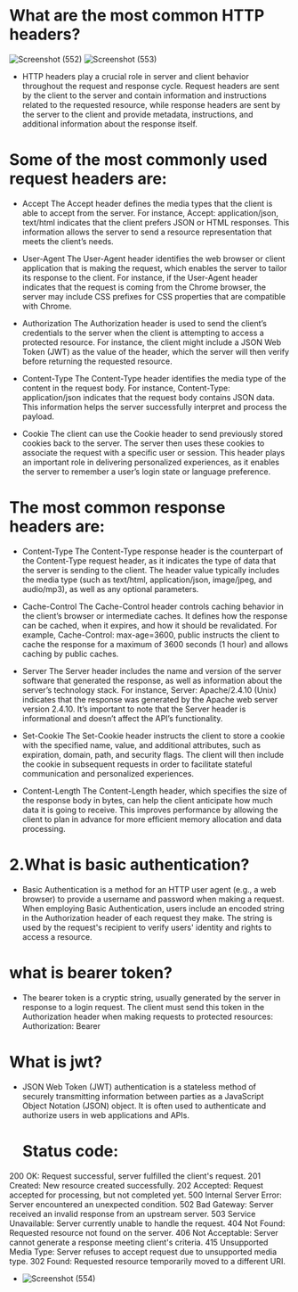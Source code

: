 # What are the most common HTTP headers?
 ![Screenshot (552)](https://github.com/Subhransupanda2000/servlet/assets/123824203/59bb9c2d-a6d8-4689-9815-53d2653b0800)
 ![Screenshot (553)](https://github.com/Subhransupanda2000/servlet/assets/123824203/8a148961-90fa-4d96-81a9-bf2b8ee4b87a)


* HTTP headers play a crucial role in server and client behavior throughout the request and response cycle. Request headers are sent by the client to the server and contain information and instructions related to the requested resource, while response headers are sent by the server to the client and provide metadata, instructions, and additional information about the response itself.

# Some of the most commonly used request headers are:

* Accept
The Accept header defines the media types that the client is able to accept from the server. For instance, Accept: application/json, text/html indicates that the client prefers JSON or HTML responses. This information allows the server to send a resource representation that meets the client’s needs.

* User-Agent
The User-Agent header identifies the web browser or client application that is making the request, which enables the server to tailor its response to the client. For instance, if the User-Agent header indicates that the request is coming from the Chrome browser, the server may include CSS prefixes for CSS properties that are compatible with Chrome.

* Authorization
The Authorization header is used to send the client’s credentials to the server when the client is attempting to access a protected resource. For instance, the client might include a JSON Web Token (JWT) as the value of the header, which the server will then verify before returning the requested resource.

* Content-Type
The Content-Type header identifies the media type of the content in the request body. For instance, Content-Type: application/json indicates that the request body contains JSON data. This information helps the server successfully interpret and process the payload.

* Cookie
The client can use the Cookie header to send previously stored cookies back to the server. The server then uses these cookies to associate the request with a specific user or session. This header plays an important role in delivering personalized experiences, as it enables the server to remember a user’s login state or language preference.

# The most common response headers are:

* Content-Type
The Content-Type response header is the counterpart of the Content-Type request header, as it indicates the type of data that the server is sending to the client. The header value typically includes the media type (such as text/html, application/json, image/jpeg, and audio/mp3), as well as any optional parameters.

* Cache-Control
The Cache-Control header controls caching behavior in the client’s browser or intermediate caches. It defines how the response can be cached, when it expires, and how it should be revalidated. For example, Cache-Control: max-age=3600, public instructs the client to cache the response for a maximum of 3600 seconds (1 hour) and allows caching by public caches.

* Server
The Server header includes the name and version of the server software that generated the response, as well as information about the server’s technology stack. For instance, Server: Apache/2.4.10 (Unix) indicates that the response was generated by the Apache web server version 2.4.10. It’s important to note that the Server header is informational and doesn’t affect the API’s functionality.

* Set-Cookie
The Set-Cookie header instructs the client to store a cookie with the specified name, value, and additional attributes, such as expiration, domain, path, and security flags. The client will then include the cookie in subsequent requests in order to facilitate stateful communication and personalized experiences.

* Content-Length
The Content-Length header, which specifies the size of the response body in bytes, can help the client anticipate how much data it is going to receive. This improves performance by allowing the client to plan in advance for more efficient memory allocation and data processing.
# 2.What is basic authentication?
* Basic Authentication is a method for an HTTP user agent (e.g., a web browser) to provide a username and password when making a request.
 When employing Basic Authentication, users include an encoded string in the Authorization header
 of each request they make. The string is used by the request's recipient to verify users' identity and rights to access a resource.
# what is bearer token?
* The bearer token is a cryptic string, usually generated by the server in response to a login request. The client must send this token in the Authorization header when making requests to protected resources: Authorization: Bearer <token>
# What is jwt?
* JSON Web Token (JWT) authentication is a stateless method of securely transmitting information between parties as a JavaScript Object Notation (JSON) object. It is often used to authenticate and authorize users in web applications and APIs.
  # Status code:
200 OK: Request successful, server fulfilled the client's request.
201 Created: New resource created successfully.
202 Accepted: Request accepted for processing, but not completed yet.
500 Internal Server Error: Server encountered an unexpected condition.
502 Bad Gateway: Server received an invalid response from an upstream server.
503 Service Unavailable: Server currently unable to handle the request.
404 Not Found: Requested resource not found on the server.
406 Not Acceptable: Server cannot generate a response meeting client's criteria.
415 Unsupported Media Type: Server refuses to accept request due to unsupported media type.
302 Found: Requested resource temporarily moved to a different URI.
* ![Screenshot (554)](https://github.com/Subhransupanda2000/servlet/assets/123824203/7b45a867-f526-4ecc-a63b-bbaa99d88483)






